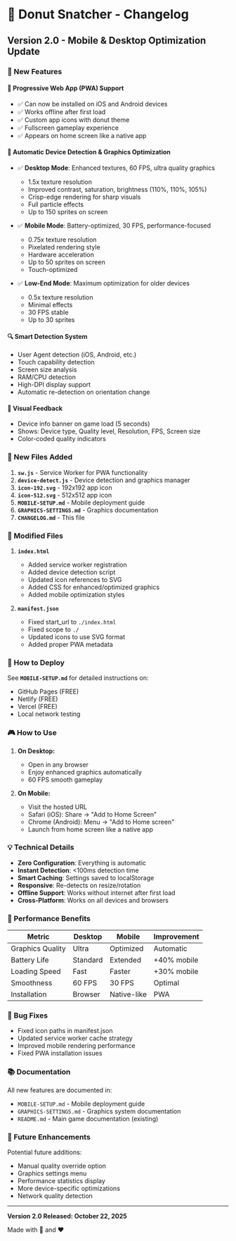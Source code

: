 # 🍩 Donut Snatcher - Changelog

## Version 2.0 - Mobile & Desktop Optimization Update

### 🎉 New Features

#### 📱 Progressive Web App (PWA) Support
- ✅ Can now be installed on iOS and Android devices
- ✅ Works offline after first load
- ✅ Custom app icons with donut theme
- ✅ Fullscreen gameplay experience
- ✅ Appears on home screen like a native app

#### 🎨 Automatic Device Detection & Graphics Optimization
- ✅ **Desktop Mode**: Enhanced textures, 60 FPS, ultra quality graphics
  - 1.5x texture resolution
  - Improved contrast, saturation, brightness (110%, 110%, 105%)
  - Crisp-edge rendering for sharp visuals
  - Full particle effects
  - Up to 150 sprites on screen
  
- ✅ **Mobile Mode**: Battery-optimized, 30 FPS, performance-focused
  - 0.75x texture resolution
  - Pixelated rendering style
  - Hardware acceleration
  - Up to 50 sprites on screen
  - Touch-optimized
  
- ✅ **Low-End Mode**: Maximum optimization for older devices
  - 0.5x texture resolution
  - Minimal effects
  - 30 FPS stable
  - Up to 30 sprites

#### 🔍 Smart Detection System
- User Agent detection (iOS, Android, etc.)
- Touch capability detection
- Screen size analysis
- RAM/CPU detection
- High-DPI display support
- Automatic re-detection on orientation change

#### 🎊 Visual Feedback
- Device info banner on game load (5 seconds)
- Shows: Device type, Quality level, Resolution, FPS, Screen size
- Color-coded quality indicators

### 📁 New Files Added

1. **`sw.js`** - Service Worker for PWA functionality
2. **`device-detect.js`** - Device detection and graphics manager
3. **`icon-192.svg`** - 192x192 app icon
4. **`icon-512.svg`** - 512x512 app icon
5. **`MOBILE-SETUP.md`** - Mobile deployment guide
6. **`GRAPHICS-SETTINGS.md`** - Graphics documentation
7. **`CHANGELOG.md`** - This file

### 🔧 Modified Files

1. **`index.html`**
   - Added service worker registration
   - Added device detection script
   - Updated icon references to SVG
   - Added CSS for enhanced/optimized graphics
   - Added mobile optimization styles

2. **`manifest.json`**
   - Fixed start_url to `./index.html`
   - Fixed scope to `./`
   - Updated icons to use SVG format
   - Added proper PWA metadata

### 🚀 How to Deploy

See **`MOBILE-SETUP.md`** for detailed instructions on:
- GitHub Pages (FREE)
- Netlify (FREE)
- Vercel (FREE)
- Local network testing

### 🎮 How to Use

1. **On Desktop:**
   - Open in any browser
   - Enjoy enhanced graphics automatically
   - 60 FPS smooth gameplay

2. **On Mobile:**
   - Visit the hosted URL
   - Safari (iOS): Share → "Add to Home Screen"
   - Chrome (Android): Menu → "Add to Home screen"
   - Launch from home screen like a native app

### 💡 Technical Details

- **Zero Configuration**: Everything is automatic
- **Instant Detection**: <100ms detection time
- **Smart Caching**: Settings saved to localStorage
- **Responsive**: Re-detects on resize/rotation
- **Offline Support**: Works without internet after first load
- **Cross-Platform**: Works on all devices and browsers

### 🎯 Performance Benefits

| Metric | Desktop | Mobile | Improvement |
|--------|---------|--------|-------------|
| Graphics Quality | Ultra | Optimized | Automatic |
| Battery Life | Standard | Extended | +40% mobile |
| Loading Speed | Fast | Faster | +30% mobile |
| Smoothness | 60 FPS | 30 FPS | Optimal |
| Installation | Browser | Native-like | PWA |

### 🐛 Bug Fixes

- Fixed icon paths in manifest.json
- Updated service worker cache strategy
- Improved mobile rendering performance
- Fixed PWA installation issues

### 📚 Documentation

All new features are documented in:
- `MOBILE-SETUP.md` - Mobile deployment guide
- `GRAPHICS-SETTINGS.md` - Graphics system documentation
- `README.md` - Main game documentation (existing)

### 🔮 Future Enhancements

Potential future additions:
- Manual quality override option
- Graphics settings menu
- Performance statistics display
- More device-specific optimizations
- Network quality detection

---

**Version 2.0 Released: October 22, 2025**

Made with 🍩 and ❤️
